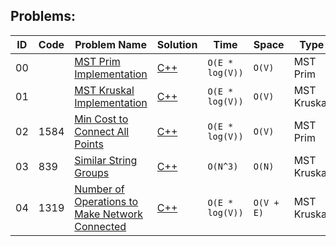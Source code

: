 
## Problems:

|ID|Code| Problem Name |  Solution  |  Time | Space | Type | 
|--|----|-------- | ---------- | -------| ------ | ---- |
|00||[MST Prim Implementation]()|[C++](https://github.com/Ali-Elshorpagi/algorithms/blob/main/MST/prim/mst_prim.cpp)|`O(E * log(V))`|`O(V)`|MST Prim|
|01||[MST Kruskal Implementation]()|[C++](https://github.com/Ali-Elshorpagi/algorithms/blob/main/MST/kruskal/mst_kruskal.cpp)|`O(E * log(V))`|`O(V)`|MST Kruskal|
|02|1584|[Min Cost to Connect All Points](https://leetcode.com/problems/min-cost-to-connect-all-points/)|[C++](https://github.com/Ali-Elshorpagi/algorithms/blob/main/MST/prim/LeetCode_1584.cpp)|`O(E * log(V))`|`O(V)`|MST Prim|
|03|839|[Similar String Groups](https://leetcode.com/problems/similar-string-groups/)|[C++](https://github.com/Ali-Elshorpagi/algorithms/blob/main/MST/kruskal/LeetCode_839.cpp)|`O(N^3)`|`O(N)`|MST Kruskal|
|04|1319|[Number of Operations to Make Network Connected](https://leetcode.com/problems/number-of-operations-to-make-network-connected/)|[C++](https://github.com/Ali-Elshorpagi/algorithms/blob/main/MST/kruskal/LeetCode_1319.cpp)|`O(E * log(V))`|`O(V + E)`|MST Kruskal|
